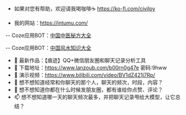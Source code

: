 - 如果对您有帮助，欢迎请我喝咖啡☕️ https://ko-fi.com/civilpy

- 我的网站：https://intumu.com/

-- Coze应用BOT：[中国中医秘方大全](https://www.coze.com/store/bot/7348253781295005698)

-- Coze应用BOT：[中国风水知识大全](https://www.coze.com/store/bot/7348238210801287170)


- 👋 最新作品：【痕迹】QQ+微信朋友圈和聊天记录分析工具
- 👀 下载地址：https://www.lanzoub.com/b00rn0g47e 密码:9hww
- 👀 演示视频：https://www.bilibili.com/video/BV1dZ421j7Rp/
- 🌱 想不想知道经常和你聊天的那个人，聊天的频次，时段，内容？
- 💞️ 想不想知道你都在什么时候发朋友圈，都有谁给你点赞、评论？
- 📫 想不想知道哪一天的聊天频次最多，并把聊天记录甩给大模型，让它总结？

